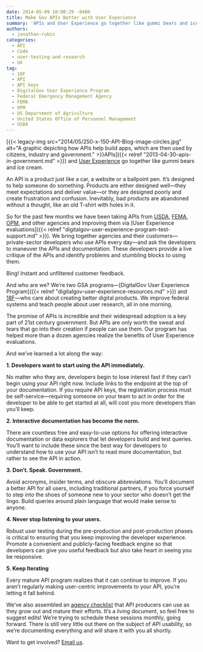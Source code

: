 ```yaml
---
date: 2014-05-09 10:00:29 -0400
title: Make Gov APIs Better with User Experience
summary: 'APIs and User Experience go together like gummi bears and ice cream. An API is a product just like a car, a website or a ballpoint pen. It&rsquo;s designed to help someone do something. Products'
authors:
  - jonathan-rubin
categories:
  - API
  - Code
  - user-testing-and-research
  - UX
tag:
  - 18F
  - API
  - API keys
  - DigitalGov User Experience Program
  - Federal Emergency Management Agency
  - FEMA
  - OPM
  - US Department of Agriculture
  - United States Office of Personnel Management
  - USDA
---
```


[{{< legacy-img src="2014/05/250-x-150-API-Blog-image-circles.jpg" alt="A graphic depicting how APIs help build apps, which are then used by citizens, industry and government." >}}APIs]({{< relref "2013-04-30-apis-in-government.md" >}}) and [User Experience](http://www.usability.gov/what-and-why/user-experience.html) go together like gummi bears and ice cream.

An API is a product just like a car, a website or a ballpoint pen. It’s designed to help someone do something. Products are either designed well—they meet expectations and deliver value—or they are designed poorly and create frustration and confusion. Inevitably, bad products are abandoned without a thought, like an old T-shirt with holes in it.

So for the past few months we have been taking APIs from [USDA](http://ers.usda.gov/developer#.U2p8rPldUq4), [FEMA](http://www.fema.gov/developer-resources), [OPM](https://data.usajobs.gov/), and other agencies and improving them via [User Experience evaluations]({{< relref "digitalgov-user-experience-program-test-support.md" >}}). We bring together agencies and their customers—private-sector developers who use APIs every day—and ask the developers to maneuver the APIs and documentation. These developers provide a live critique of the APIs and identify problems and stumbling blocks to using them.

Bing! Instant and unfiltered customer feedback.

And who are we? We&#8217;re two GSA programs—[DigitalGov User Experience Program]({{< relref "digitalgov-user-experience-resources.md" >}}) and [18F](http://18f.gsa.gov/)—who care about creating better digital products. We improve federal systems and teach people about user research, all in one morning.

The promise of APIs is incredible and their widespread adoption is a key part of 21st century government. But APIs are only worth the sweat and tears that go into their creation if people can use them. Our program has helped more than a dozen agencies realize the benefits of User Experience evaluations.

And we’ve learned a lot along the way:

**1. Developers want to start using the API immediately.**

No matter who they are, developers begin to lose interest fast if they can’t begin using your API right now. Include links to the endpoint at the top of your documentation. If you require API keys, the registration process must be self-service—requiring someone on your team to act in order for the developer to be able to get started at all, will cost you more developers than you’ll keep.

**2. Interactive documentation has become the norm.**

There are countless free and easy-to-use options for offering interactive documentation or data explorers that let developers build and test queries. You’ll want to include these since the best way for developers to understand how to use your API isn’t to read more documentation, but rather to see the API in action.

**3. Don’t. Speak. Government.**

Avoid acronyms, insider terms, and obscure abbreviations. You’ll document a better API for all users, including traditional partners, if you force yourself to step into the shoes of someone new to your sector who doesn’t get the lingo. Build queries around plain language that would make sense to anyone.

**4. Never stop listening to your users.**

Robust user testing during the pre-production and post-production phases is critical to ensuring that you keep improving the developer experience. Promote a convenient and publicly-facing feedback engine so that developers can give you useful feedback but also take heart in seeing you be responsive.

**5. Keep Iterating**

Every mature API program realizes that it can continue to improve. If you aren’t regularly making user-centric improvements to your API, you’re letting it fall behind.

We’ve also assembled an [agency checklist](http://18f.github.io/API-All-the-X/pages/agency_checklist.html) that API producers can use as they grow out and mature their efforts. It’s a living document, so feel free to suggest edits! We’re trying to schedule these sessions monthly, going forward. There is still very little out there on the subject of API usability, so we’re documenting everything and will share it with you all shortly.

Want to get involved? [Email us](mailto:uxgov@gsa.gov).